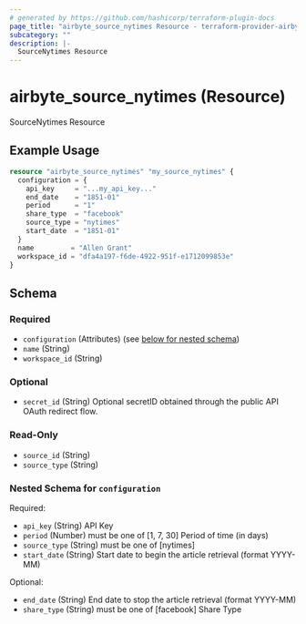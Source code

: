 ```yaml
---
# generated by https://github.com/hashicorp/terraform-plugin-docs
page_title: "airbyte_source_nytimes Resource - terraform-provider-airbyte"
subcategory: ""
description: |-
  SourceNytimes Resource
---
```


# airbyte_source_nytimes (Resource)

SourceNytimes Resource

## Example Usage

```terraform
resource "airbyte_source_nytimes" "my_source_nytimes" {
  configuration = {
    api_key     = "...my_api_key..."
    end_date    = "1851-01"
    period      = "1"
    share_type  = "facebook"
    source_type = "nytimes"
    start_date  = "1851-01"
  }
  name         = "Allen Grant"
  workspace_id = "dfa4a197-f6de-4922-951f-e1712099853e"
}
```

<!-- schema generated by tfplugindocs -->
## Schema

### Required

- `configuration` (Attributes) (see [below for nested schema](#nestedatt--configuration))
- `name` (String)
- `workspace_id` (String)

### Optional

- `secret_id` (String) Optional secretID obtained through the public API OAuth redirect flow.

### Read-Only

- `source_id` (String)
- `source_type` (String)

<a id="nestedatt--configuration"></a>
### Nested Schema for `configuration`

Required:

- `api_key` (String) API Key
- `period` (Number) must be one of [1, 7, 30]
Period of time (in days)
- `source_type` (String) must be one of [nytimes]
- `start_date` (String) Start date to begin the article retrieval (format YYYY-MM)

Optional:

- `end_date` (String) End date to stop the article retrieval (format YYYY-MM)
- `share_type` (String) must be one of [facebook]
Share Type


